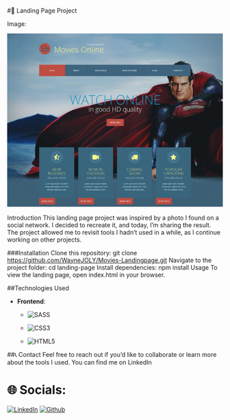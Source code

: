 #🚀 Landing Page Project

Image:

![](./img/52065.jpg)

Introduction
This landing page project was inspired by a photo I found on a social network. I decided to recreate it, and today, I’m sharing the result. The project allowed me to revisit tools I hadn’t used in a while, as I continue working on other projects.

###Installation
Clone this repository: git clone https://github.com/WayneJOLY/Movies-Landingpage.git
Navigate to the project folder: cd landing-page
Install dependencies: npm install
Usage
To view the landing page, open index.html in your browser.

##Technologies Used
- **Frontend**: 
  - ![SASS](https://img.shields.io/badge/sass-%23323330.svg?style=for-the-badge&logo=sass&logoColor=%eb348f)
  
  - ![CSS3](https://img.shields.io/badge/css3-%231572B6.svg?style=for-the-badge&logo=css3&logoColor=#)
  
  - ![HTML5](https://img.shields.io/badge/html5-%23E34F26.svg?style=for-the-badge&logo=html5&logoColor=white)


##📞  Contact
Feel free to reach out if you’d like to collaborate or learn more about the tools I used. You can find me on LinkedIn 
# 🌐 Socials:
[![LinkedIn](https://img.shields.io/badge/LinkedIn-%230077B5.svg?logo=linkedin&logoColor=white)](https://www.linkedin.com/in/gerald-r-a-wayne-joly) 
[![Github](https://img.shields.io/badge/GitHub-%230077B5.svg?logo=gitHub&logoColor=black)](https://github.com/WayneJOLY)